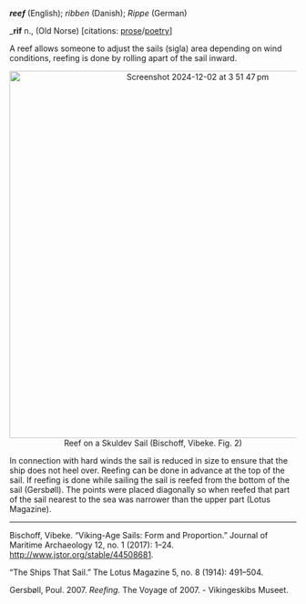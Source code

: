 **_reef_** (English); _ribben_ (Danish); _Rippe_ (German)

_**rif** n., (Old Norse) [citations: [prose](https://onp.ku.dk/onp/onp.php?o64925)/[poetry](https://lexiconpoeticum.org/m.php?p=lemma&i=68028)]  

  A reef allows someone to adjust the sails (sigla) area depending on wind conditions, reefing is done by rolling apart of the sail inward.   

<div align="center">
  
 <img width="645" alt="Screenshot 2024-12-02 at 3 51 47 pm" src="https://github.com/user-attachments/assets/cab236fc-1835-4499-bfd7-dfd2c82cf58a">
  Reef on a Skuldev Sail (Bischoff, Vibeke. Fig. 2)

</div>

  In connection with hard winds the sail is reduced in size to ensure that the ship does not heel over. Reefing can be done in advance at the top of the sail. If reefing is done while sailing the sail is reefed from the bottom of the sail (Gersbøll). The points were placed diagonally so
when reefed that part of the sail nearest to the sea was narrower than the upper part (Lotus Magazine).     

---

  Bischoff, Vibeke. “Viking-Age Sails: Form and Proportion.” Journal of Maritime Archaeology 12, no. 1 (2017): 1–24. http://www.jstor.org/stable/44508681.

  “The Ships That Sail.” The Lotus Magazine 5, no. 8 (1914): 491–504. 

  Gersbøll, Poul. 2007. _Reefing._ The Voyage of 2007. - Vikingeskibs Museet.
